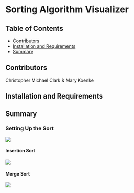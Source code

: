 # Sorting Algorithm Visualizer

## Table of Contents
* [Contributors](#contributors)
* [Installation and Requirements](#requirements)
* [Summary](#summary)

## Contributors
Christopher Michael Clark   &   Mary Koenke

## Installation and Requirements

## Summary

### Setting Up the Sort
<!-- <img src="./src/images/SetUp.gif" /> -->
<img src="https://i.imgur.com/ldcJl1D.mp4">

#### Insertion Sort
<!-- <img src="./src/images/InsertionSortRM.gif" /> -->
<img src="https://i.imgur.com/oXgtcmR.mp4" />

#### Merge Sort
<!-- <img src="./src/images/MergeSortRM.gif" /> -->
<img src="https://i.imgur.com/pd9Dn3P.mp4" />


